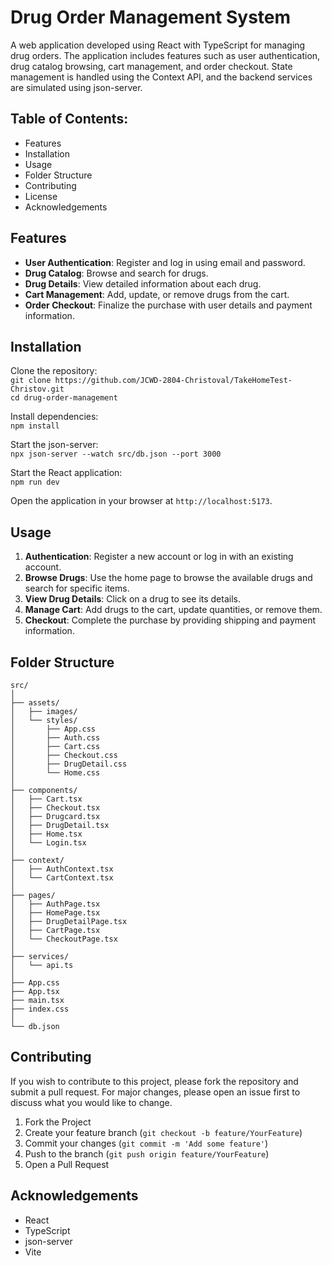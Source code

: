 # Drug Order Management System
A web application developed using React with TypeScript for managing drug orders. The application includes features such as user authentication, drug catalog browsing, cart management, and order checkout. State management is handled using the Context API, and the backend services are simulated using json-server.

## Table of Contents:
* Features
* Installation
* Usage
* Folder Structure
* Contributing
* License
* Acknowledgements

## Features
* __User Authentication__: Register and log in using email and password.
* __Drug Catalog__: Browse and search for drugs.
* __Drug Details__: View detailed information about each drug.
* __Cart Management__: Add, update, or remove drugs from the cart.
* __Order Checkout__: Finalize the purchase with user details and payment information.

## Installation
Clone the repository: <br>
`git clone https://github.com/JCWD-2804-Christoval/TakeHomeTest-Christov.git` <br>
`cd drug-order-management`

Install dependencies: <br>
`npm install`

Start the json-server: <br>
`npx json-server --watch src/db.json --port 3000`

Start the React application: <br>
`npm run dev`

Open the application in your browser at `http://localhost:5173`.

## Usage
1. __Authentication__: Register a new account or log in with an existing account.
2. __Browse Drugs__: Use the home page to browse the available drugs and search for specific items.
3. __View Drug Details__: Click on a drug to see its details.
4. __Manage Cart__: Add drugs to the cart, update quantities, or remove them.
5. __Checkout__: Complete the purchase by providing shipping and payment information.

## Folder Structure
```plaintext
src/
│
├── assets/
│   ├── images/
│   └── styles/
│       ├── App.css
│       ├── Auth.css
│       ├── Cart.css
│       ├── Checkout.css
│       ├── DrugDetail.css
│       └── Home.css
│
├── components/
│   ├── Cart.tsx
│   ├── Checkout.tsx
│   ├── Drugcard.tsx
│   ├── DrugDetail.tsx
│   ├── Home.tsx
│   └── Login.tsx
│
├── context/
│   ├── AuthContext.tsx
│   └── CartContext.tsx
│
├── pages/
│   ├── AuthPage.tsx
│   ├── HomePage.tsx
│   ├── DrugDetailPage.tsx
│   ├── CartPage.tsx
│   └── CheckoutPage.tsx
│
├── services/
│   └── api.ts
│
├── App.css
├── App.tsx
├── main.tsx
├── index.css
│
└── db.json
```

## Contributing
If you wish to contribute to this project, please fork the repository and submit a pull request. For major changes, please open an issue first to discuss what you would like to change.
1. Fork the Project
2. Create your feature branch (`git checkout -b feature/YourFeature`)
3. Commit your changes (`git commit -m 'Add some feature'`)
4. Push to the branch (`git push origin feature/YourFeature`)
5. Open a Pull Request

## Acknowledgements
* React
* TypeScript
* json-server
* Vite